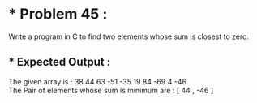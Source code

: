 # * Problem 45 :

Write a program in C to find two elements whose sum is closest to zero.

## * Expected Output :

The given array is : 38 44 63 -51 -35 19 84 -69 4 -46   
The Pair of elements whose sum is minimum are : [ 44 , -46 ]   
